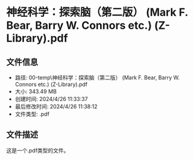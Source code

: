﻿# 神经科学：探索脑（第二版） (Mark F. Bear, Barry W. Connors etc.) (Z-Library).pdf

## 文件信息
- 路径: 00-temp\神经科学：探索脑（第二版） (Mark F. Bear, Barry W. Connors etc.) (Z-Library).pdf
- 大小: 343.49 MB
- 创建时间: 2024/4/26 11:33:37
- 最后修改时间: 2024/4/26 11:38:12
- 文件类型: .pdf

## 文件描述
这是一个.pdf类型的文件。

